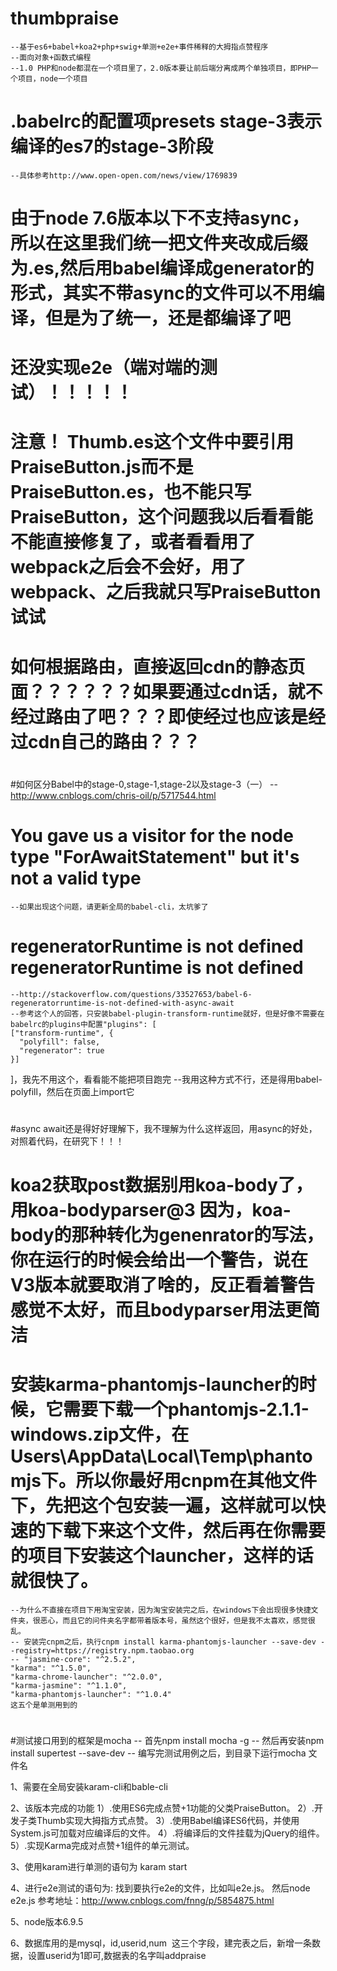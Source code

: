 ﻿# thumbpraise
	--基于es6+babel+koa2+php+swig+单测+e2e+事件稀释的大拇指点赞程序
	--面向对象+函数式编程
	--1.0 PHP和node都混在一个项目里了，2.0版本要让前后端分离成两个单独项目，即PHP一个项目，node一个项目
	

# .babelrc的配置项presets stage-3表示编译的es7的stage-3阶段
	--具体参考http://www.open-open.com/news/view/1769839

# 由于node 7.6版本以下不支持async， 所以在这里我们统一把文件夹改成后缀为.es,然后用babel编译成generator的形式，其实不带async的文件可以不用编译，但是为了统一，还是都编译了吧


# 还没实现e2e（端对端的测试）！！！！！

# 注意！ Thumb.es这个文件中要引用PraiseButton.js而不是PraiseButton.es，也不能只写PraiseButton，这个问题我以后看看能不能直接修复了，或者看看用了webpack之后会不会好，用了webpack、之后我就只写PraiseButton试试

#

# 如何根据路由，直接返回cdn的静态页面？？？？？？如果要通过cdn话，就不经过路由了吧？？？即使经过也应该是经过cdn自己的路由？？？
#
#如何区分Babel中的stage-0,stage-1,stage-2以及stage-3（一）
	--http://www.cnblogs.com/chris-oil/p/5717544.html

# You gave us a visitor for the node type "ForAwaitStatement" but it's not a valid type
	--如果出现这个问题，请更新全局的babel-cli，太坑爹了


#  regeneratorRuntime is not defined regeneratorRuntime is not defined
	--http://stackoverflow.com/questions/33527653/babel-6-regeneratorruntime-is-not-defined-with-async-await
	--参考这个人的回答，只安装babel-plugin-transform-runtime就好，但是好像不需要在babelrc的plugins中配置"plugins": [
    ["transform-runtime", {
      "polyfill": false,
      "regenerator": true
    }]
  ]，我先不用这个，看看能不能把项目跑完
  	--我用这种方式不行，还是得用babel-polyfill，然后在页面上import它
#
#async  await还是得好好理解下，我不理解为什么这样返回，用async的好处，对照着代码，在研究下！！！

#
#  koa2获取post数据别用koa-body了，用koa-bodyparser@3 因为，koa-body的那种转化为genenrator的写法，你在运行的时候会给出一个警告，说在V3版本就要取消了啥的，反正看着警告感觉不太好，而且bodyparser用法更简洁

#
# 安装karma-phantomjs-launcher的时候，它需要下载一个phantomjs-2.1.1-windows.zip文件，在Users\AppData\Local\Temp\phantomjs下。所以你最好用cnpm在其他文件下，先把这个包安装一遍，这样就可以快速的下载下来这个文件，然后再在你需要的项目下安装这个launcher，这样的话就很快了。
	--为什么不直接在项目下用淘宝安装，因为淘宝安装完之后，在windows下会出现很多快捷文件夹，很恶心，而且它的问件夹名字都带着版本号，虽然这个很好，但是我不太喜欢，感觉很乱。
	-- 安装完cnpm之后，执行cnpm install karma-phantomjs-launcher --save-dev --registry=https://registry.npm.taobao.org
	-- "jasmine-core": "^2.5.2",
    "karma": "^1.5.0",
    "karma-chrome-launcher": "^2.0.0",
    "karma-jasmine": "^1.1.0",
    "karma-phantomjs-launcher": "^1.0.4"
    这五个是单测用到的

#
#测试接口用到的框架是mocha
 --  首先npm install mocha -g
 --	然后再安装npm install supertest --save-dev
 -- 编写完测试用例之后，到目录下运行mocha 文件名



1、需要在全局安装karam-cli和bable-cli

2、该版本完成的功能
1）.使用ES6完成点赞+1功能的父类PraiseButton。
2）.开发子类Thumb实现大拇指方式点赞。
3）.使用Babel编译ES6代码，并使用System.js可加载对应编译后的文件。
4）.将编译后的文件挂载为jQuery的组件。
5）.实现Karma完成对点赞+1组件的单元测试。

3、使用karam进行单测的语句为
karam start

4、进行e2e测试的语句为:
找到要执行e2e的文件，比如叫e2e.js。
然后node e2e.js
参考地址：http://www.cnblogs.com/fnng/p/5854875.html

5、node版本6.9.5

6、数据库用的是mysql，id,userid,num  这三个字段，建完表之后，新增一条数据，设置userid为1即可,数据表的名字叫addpraise